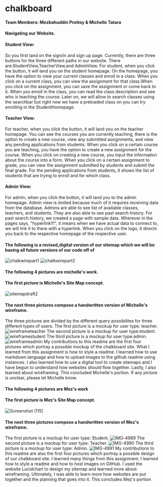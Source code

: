 # chalkboard
#### Team Members: Mezbahuddin Prottoy & Michelle Tatara
#### Navigating our Website.
#### Student View:
So you first land on the sign/in and sign up page. Currently, there are three buttons for the three different paths in our website. There are:StudentView,TeacherView,and AdminView. For student, when you click the button, it will land you on the student homepage. On the homepage, you have the option to view your current classes and enroll in a class. When you click on a current class, you can view the assignment for that class.When you click on the assignment, you can save the assignment or come back to it. When you enroll in the class, you can read the class description and see who is teaching the course. Later on, we will allow to search classes using the searchbar but right now we have a preloaded class on you can try enrolling in the StudentHomepage.
#### Teacher View:
For teacher, when you click the button, it will land you on the teacher homepage. You can see the courses you are currently teaching, there is the option to create a new course, view any submitted assignments, and view any pending applications from students. When you click on a certain course you are teaching, you have the option to create a new assignment for the course. When you click on creating a new course, you input the information about the course into a form. When you click on a certain assignment to grade, you can view the assignment submitted by students and submit the final grade. For the pending applications from students, it shows the list of students that are trying to enroll and for which class. 
#### Admin View:
For admin, when you click the button, it will land you to the admin homepage. Admin view is iimited because much of it requires receiving data from the database. Admins are able to see list of available classes, teachers, and students. They are also able to see past search history. For past search history, we created a page with sample data. Wherever in the pages says, "hyperlink!!!", it means when we have actual data to connect to, we will link it to there with a hyperlink. 
When you click on the logo, it directs you back to the respective homepage of the respective user. 
#### The following is a revised,digital version of our sitemap which we will be basing all future versions of our code off of
![chalkwirepart1](https://user-images.githubusercontent.com/59904212/138456799-7ccc740f-c18e-4689-bad7-597c16d161e0.jpg)
![chalkwirepart2](https://user-images.githubusercontent.com/59904212/138456993-e8bce0eb-b64e-48a9-b234-4881622c7d00.jpg)
#### The following 4 pictures are michelle's work. 
#### The first picture is Michelle's Site Map concept. 
![sitemapdraft2](https://user-images.githubusercontent.com/59904212/135747813-50c0cb7c-fdf8-4d14-af52-de7f1d3b9c06.jpg)
#### The next three pictures compose a handwritten version of Michelle's wireframe. 
The three pictures are divided by the different query possibilites for three different types of users. The first picture is a mockup for user type: teacher.
![wireframeteacher](https://user-images.githubusercontent.com/59904212/135747938-b2a4d064-04c6-4197-b5f8-9b2897fb9c1c.jpg)
The second picture is a mockup for user type:student.
![wireframestudent](https://user-images.githubusercontent.com/59904212/135748007-ba15a0a5-9ccf-42ce-bef9-68e966d62a17.jpg)
The third picture is a mockup for user type:admin.
![wireframeadmin](https://user-images.githubusercontent.com/59904212/135748035-434baaad-10b0-417c-b80b-b2df68eb0afa.jpg)
My contributions to this readme are the first four pictures which portray a possible mockup of the chalkboard site. What I learned from this assignment is how to style a readme. I learned how to use markdown language and how to upload images to the github readme using instances. I also learned how to use a digital tool to create sitemaps and I have begun to understand how websites should flow together. Lastly, I also learned about wireframing. 
This concluded Michelle's portion. If any picture is unclear, please let Michelle know.

#### The following 4 pictures are Mez's work
#### The first picture is Mez's Site Map concept.
![Screenshot (115)](https://user-images.githubusercontent.com/83977892/136295553-bea6584f-efb6-4755-8a41-547ce1f598be.png)
#### The next three pictures compose a handwritten version of Mez's wireframe. 
The first picture is a mockup for user type: Student.
![IMG-4989](https://user-images.githubusercontent.com/83977892/136295989-a6e19f79-2600-4af8-8f7d-2d5de6c2271d.jpg)
The second picture is a mockup for user type: Teacher.
![IMG-4990](https://user-images.githubusercontent.com/83977892/136296074-a05cb0bf-81ec-4d11-a9e4-60f04cebf1ea.jpg)
The third picture is a mockup for user type: Admin. 
![IMG-4991](https://user-images.githubusercontent.com/83977892/136296097-7b1609e9-9910-44e8-9551-34c83c9280b0.jpg)
My contributions to this readme are also the first four pictures which portray a possible design of our chalkboard site. I learned many things from this assignment. I learned how to style a readme and how to host images on GitHub. I used the website Lucidchart to design my sitemap and learned more about wireframing. Ultimately, I was able to learn more how websites are put together and the planning that goes into it. 
This concludes Mez's portion


